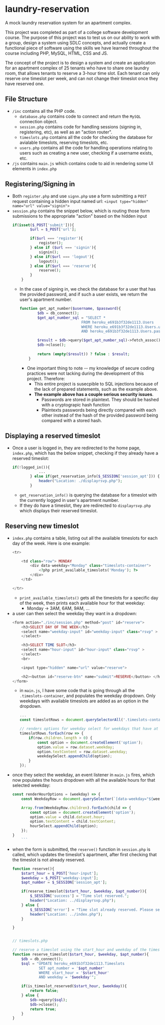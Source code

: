 # laundry-reservation
A mock laundry reservation system for an apartment complex.

This project was completed as part of a college software development course. 
The purpose of this project was to test us on our ability to work with a group, 
design a system using SDLC concepts, and actually create a functional piece of software using the skills we have learned throughout the course including PHP, MySQL, HTML, CSS and JS.

The concept of the project is to design a system and create an application for an apartment complex of 25 tenants who have to share one laundry room, that allows tenants to reserve a 3-hour time slot.
Each tenant can only reserve one timeslot per week, and can not change their timeslot once they have reserved one.

## File Structure
- `/inc` contains all the PHP code.
  - `database.php` contains code to connect and return the `MySQL` connection object.
  - `session.php` contains code for handling sessions (signing in, registering, etc), as well as an "action router".
  - `timeslots.php` contains all the code for checking the database for avialable timeslots, reserving timeslots, etc.
  - `users.php` contains all the code for handling operations relating to users such as creating a new user, checking if a username exists, etc.
- `/js` contains `main.js` which contains code to aid in rendering some UI elements in `index.php`
## Registering/Signing in
- Both `register.php` and use  `signn.php` use a form submitting a `POST` request containing a hidden input named url: `<input type="hidden" name="url" value="signin">`
- `session.php` contains the snippet below, which is routing those form submissions to the appropriate "action" based on the hidden input
    ```php
    if(isset($_POST['submit'])){
            $url = $_POST['url'];
    
            if($url === 'register'){
                register();
            } else if ($url === 'signin'){
                signin();
            } else if($url === 'logout'){
                logout();
            } else if($url === 'reserve'){
                reserve();
            }
        }
    ```
  - In the case of signing in, we check the database for a user that has the provided password, and if such a user exists, we return the user's apartment number.
    ```php
    function get_apt_number($username, $password){
            $db = db_connect();
            $get_apt_number_sql = "SELECT *
                                FROM heroku_e691b3f32de1113.Users 
                                WHERE heroku_e691b3f32de1113.Users.username = '$username' 
                                AND heroku_e691b3f32de1113.Users.password = '$password' ";
    
            $result = $db->query($get_apt_number_sql)->fetch_assoc()['apt_number'];
            $db->close();
        
            return (empty($result)) ? false : $result;
        }
    ```
    -  One important thing to note -- my knowledge of secure coding practices were not lacking during the development of this project. Therefore:
        - This entire project is susecpible to SQL injections because of the lack of prepared statements, such as the example above.
        - **The example above has a couple serious security issues**.
          - Passwords are stored in plaintext. They should be hashed with a cryptograpic hash function
          - Plaintexts passwords being directly compared with each other instead of the hash of the provided password being compared with a stored hash.
         




## Displaying a reserved timeslot
- Once a user is logged in, they are redirected to the home page, `index.php`, which has the below snippet, checking if they already have a reserved timeslot:
	```php
	if(!logged_in()){
	            ...
	        } else if(get_reservation_info($_SESSION['session_apt'])) {
	            header("Location: ./displayrsvp.php");
	        }
	```
	- `get_reservation_info()` is querying the database for a timeslot with the currently logged in user's apartment number.
	- If they do have a timeslot, they are redirected to `displayrsvp.php` which displays their reserved timeslot.

## Reserving new timeslot
- `index.php` contains a table, listing out all the available timeslots for each day of the week. Here is one example:
	```php
	<tr>
	
		<td class="row"> MONDAY
			<div data-weekday="Monday" class="timeslots-container">
				<?php print_available_timeslots('Monday'); ?>
			</div>
		</td>

	</tr>
	```
	- `print_available_timeslots()` gets all the timeslots for a specific day of the week, then prints each available hour for that weekday:
		- Monday -> 3AM, 6AM, 9AM, ...
- a user can then select the weekday they want in a dropdown:
	```php
	<form action="./inc/session.php" method="post" id="reserve">
		<h3>SELECT DAY OF THE WEEK</h3>
		<select name="weekday-input" id="weekday-input" class="rsvp" >
		</select>

		<h3>SELECT TIME SLOT</h3>
		<select name="hour-input" id="hour-input" class="rsvp" >
		</select>
		<br>

		<input type="hidden" name="url" value="reserve">

		<h2><button id="reserve-btn" name="submit">RESERVE</button> </h2>
	</form>
	```
	- in `main.js`, I have some code that is going through all the `.timeslots-container`, and populates the weekday dropdown. Only weekdays with available timeslots are added as an option in the dropdown.
		```js
		...
		const timeslotRows = document.querySelectorAll('.timeslots-container');
		
		// renders options for weekday select for weekdays that have at least one timeslot
		timeslotRows.forEach(row => {
		    if(row.children.length > 0) {
		        const option = document.createElement('option');
		        option.value = row.dataset.weekday;
		        option.textContent = row.dataset.weekday;
		        weekdaySelect.appendChild(option);
		    }
		});
		```
- once they select the weekday, an event listener in `main.js` fires, which now populates the hours dropdown with all the available hours for that selected weekday:
	```js
	const renderHourOptions = (weekday) => {
	    const WeekdayRow = document.querySelector(`[data-weekday="${weekday}"]`);
	
	    Array.from(WeekdayRow.children).forEach(child => {
	        const option = document.createElement('option');
	        option.value = child.dataset.hour;
	        option.textContent = child.textContent;
	        hourSelect.appendChild(option);
	    });
	}
		```
- when the form is submitted, the `reserve()` function in `session.php` is called, which updates the timeslot's apartment, after first checking that the timeslot is not already reserved.
	```php
	function reserve(){
		$start_hour = $_POST['hour-input'];
		$weekday = $_POST['weekday-input'];
		$apt_number = $_SESSION['session_apt'];
	
		if(reserve_timeslot($start_hour, $weekday, $apt_number)){
			$_SESSION['success'] = "Time slot reserved.";
			header("Location: ../displayrsvp.php");
		} else {
			$_SESSION['error'] = "Time slot already reserved. Please select another time slot.";
			header("Location: ../index.php");
		}
	
	}


	// timeslots.php

	// reserve a timeslot using the start_hour and weekday of the timeslot
    function reserve_timeslot($start_hour, $weekday, $apt_number){
        $db = db_connect();
        $sql = "UPDATE heroku_e691b3f32de1113.Timeslots 
                SET apt_number = '$apt_number' 
                WHERE start_hour = '$start_hour' 
                AND weekday = '$weekday'";

        if(is_timeslot_reserved($start_hour, $weekday)){
            return false;
        } else {
            $db->query($sql);
            $db->close();
            return true;
        }
    }
	```
	
